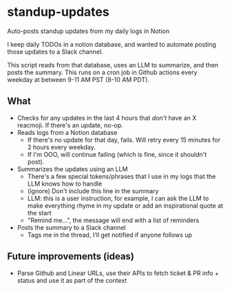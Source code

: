 # standup-updates

Auto-posts standup updates from my daily logs in Notion

I keep daily TODOs in a notion database, and wanted to automate posting those updates to a Slack channel.

This script reads from that database, uses an LLM to summarize, and then posts the summary. This runs on a cron job in Github actions every weekday at between 9-11 AM PST (8-10 AM PDT).

## What

- Checks for any updates in the last 4 hours that _don't_ have an X reacmoji. If there's an update, no-op.
- Reads logs from a Notion database
  - If there's no update for that day, fails. Will retry every 15 minutes for 2 hours every weekday.
  - If I'm OOO, will continue failing (which is fine, since it shouldn't post).
- Summarizes the updates using an LLM
  - There's a few special tokens/phrases that I use in my logs that the LLM knows how to handle
  - (ignore) Don't include this line in the summary
  - LLM: this is a user instruction, for example, I can ask the LLM to make everything rhyme in my update or add an inspirational quote at the start
  - "Remind me...", the message will end with a list of reminders
- Posts the summary to a Slack channel
  - Tags me in the thread, I'll get notified if anyone follows up

## Future improvements (ideas)

- Parse Github and Linear URLs, use their APIs to fetch ticket & PR info + status and use it as part of the context
